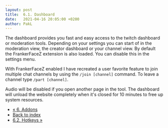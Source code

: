 ```yaml
---
layout: post
title:  6.1. Dashboard
date:   2021-04-16 20:05:00 +0200
author: PakL
---
```

The dashboard provides you fast and easy access to the twitch dashboard or moderation tools. Depending on your settings
you can start of in the moderation view, the creator dashboard or your channel view. By default the FrankerFaceZ extension
is also loaded. You can disable this in the settings menu.

With FrankerFaceZ enabled I have recreated a user favorite feature to join multiple chat channels by using the
`/join [channel]` command. To leave a channel type `/part [channel]`.

Audio will be disabled if you open another page in the tool. The dashboard will unload the website completely when it's
closed for 10 minutes to free up system resources.

<nav class="mt-4">
	<ul class="pagination justify-content-center">
		<li class="page-item"><a class="bg-dark page-link" href="06-addons.html">« 6. Addons</a></li>
		<li class="page-item"><a class="bg-dark page-link" href="index.html">Back to index</a></li>
		<li class="page-item"><a class="bg-dark page-link" href="06-02-hotkeys.html">6.2. Hotkeys »</a></li>
	</ul>
</nav>